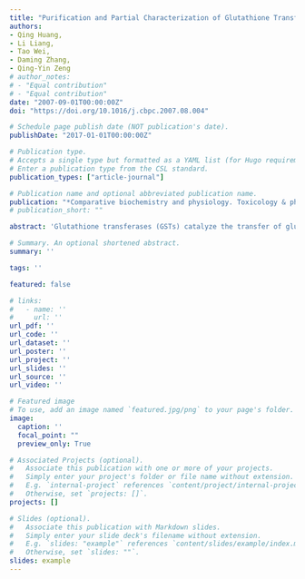```yaml
---
title: "Purification and Partial Characterization of Glutathione Transferase from the Teleost Monopterus Albus"
authors:
- Qing Huang,
- Li Liang,
- Tao Wei,
- Daming Zhang,
- Qing-Yin Zeng
# author_notes:
# - "Equal contribution"
# - "Equal contribution"
date: "2007-09-01T00:00:00Z"
doi: "https://doi.org/10.1016/j.cbpc.2007.08.004" 

# Schedule page publish date (NOT publication's date).
publishDate: "2017-01-01T00:00:00Z"

# Publication type.
# Accepts a single type but formatted as a YAML list (for Hugo requirements).
# Enter a publication type from the CSL standard.
publication_types: ["article-journal"]

# Publication name and optional abbreviated publication name.
publication: "*Comparative biochemistry and physiology. Toxicology & pharmacology : CBP* 147.1 (2007): 96-100"
# publication_short: ""

abstract: 'Glutathione transferases (GSTs) catalyze the transfer of glutathione to a variety of xenobiotic and toxic endogenous compounds. GSTs are phase H biotransformation enzymes and are proposed as biomarkers of environmental pollution. In this study, a cytosolic glutathione transferase (maGST) was purified from liver of the freshwater fish Monopterus albus by affinity chromatography. The maGST appeared to be a homodimer composed of two subunits each with a molecular weight of 26 kDa. This maGST showed high activity towards the substrates 1-chloro-2,4-dinitrobenzene (CDNB) and 7-chloro-4-nitrobenzo-2-oxa-1,3-diazole (NBD-Cl). Kinetic analysis with CDNB as substrate revealed a K. of 0.28 mM and V-max of 15.68 mu mol/min per mg of protein. It had maximum activity in the pH range 7.0-7.5, a broad optimum T-m range of 30 degrees C-55 degrees C, and a high thermal stability with 77% of its initial activity at 45 degrees C. This high thermal stability of maGST could be related to the physiological adaptation of M albus to high temperatures in tropical and subtropical environments.'

# Summary. An optional shortened abstract.
summary: ''

tags: ''

featured: false

# links:
#   - name: ''
#     url: ''
url_pdf: ''
url_code: ''
url_dataset: ''
url_poster: ''
url_project: ''
url_slides: ''
url_source: ''
url_video: ''

# Featured image
# To use, add an image named `featured.jpg/png` to your page's folder. 
image:
  caption: ''
  focal_point: ""
  preview_only: True

# Associated Projects (optional).
#   Associate this publication with one or more of your projects.
#   Simply enter your project's folder or file name without extension.
#   E.g. `internal-project` references `content/project/internal-project/index.md`.
#   Otherwise, set `projects: []`.
projects: []

# Slides (optional).
#   Associate this publication with Markdown slides.
#   Simply enter your slide deck's filename without extension.
#   E.g. `slides: "example"` references `content/slides/example/index.md`.
#   Otherwise, set `slides: ""`.
slides: example
---
```



